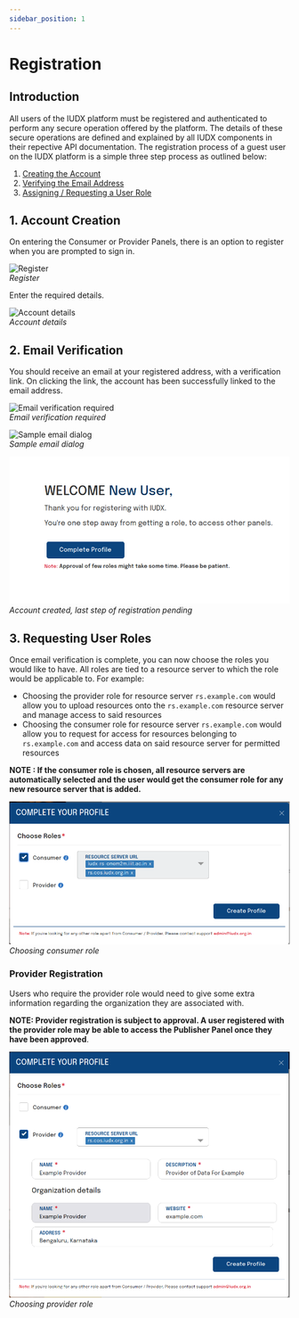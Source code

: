 ```yaml
---
sidebar_position: 1
---
```


# Registration

## Introduction

All users of the IUDX platform must be registered and authenticated to perform any secure operation offered by the platform. The details of these secure operations are defined and explained by all IUDX components in their repective API documentation. The registration process of a guest user on the IUDX platform is a simple three step process as outlined below:

1. [Creating the Account](#1-account-creation)
2. [Verifying the Email Address](#2-email-verification)
3. [Assigning / Requesting a User Role](#3-requesting-user-roles)

## 1. Account Creation

On entering the Consumer or Provider Panels, there is an option to register when you are prompted to sign in.

![Register](../resources/auth/reg.png)<br/>
*Register*

Enter the required details.

![Account details](../resources/auth/first-step-reg.png)<br/>
*Account details*

## 2. Email Verification

You should receive an email at your registered address, with a verification link. On clicking the link, the account has been successfully linked to the email address.

![Email verification required](../resources/auth/email-verification.png)<br/>
*Email verification required*

![Sample email dialog](../resources/auth/sample-email.png)<br/>
*Sample email dialog*

![Account created, last step of registration pending](../resources/auth/last-step.png)<br/>
*Account created, last step of registration pending*

## 3. Requesting User Roles

Once email verification is complete, you can now choose the roles you would like to have. All roles are tied to a resource server to which the role would be applicable to. For example:
* Choosing the provider role for resource server `rs.example.com` would allow you to upload resources onto the `rs.example.com` resource server and manage access to said resources
* Choosing the consumer role for resource server `rs.example.com` would allow you to request for access for resources belonging to `rs.example.com` and access data on said resource server for permitted resources

**NOTE : If the consumer role is chosen, all resource servers are automatically selected and the user would get the consumer role for any new resource server that is added.**

![Choosing consumer role](../resources/auth/cons-role.png)<br/>
*Choosing consumer role*

### Provider Registration

Users who require the provider role would need to give some extra information regarding the organization they are associated with. 

**NOTE: Provider registration is subject to approval. A user registered with the provider role may be able to access the Publisher Panel once they have been approved**.

![Choosing provider role](../resources/auth/prov-role.png)<br/>
*Choosing provider role*
